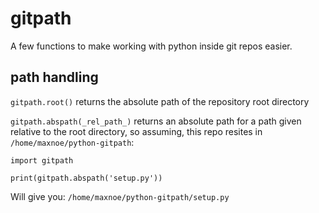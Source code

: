 # gitpath

A few functions to make working with python
inside git repos easier.

## path handling

`gitpath.root()` returns the absolute path of the repository root
directory

`gitpath.abspath(_rel_path_)` returns an absolute path for a path given relative to the
root directory,
so assuming, this repo resites in `/home/maxnoe/python-gitpath`:

```{python}
import gitpath

print(gitpath.abspath('setup.py'))
```

Will give you:
`/home/maxnoe/python-gitpath/setup.py`
